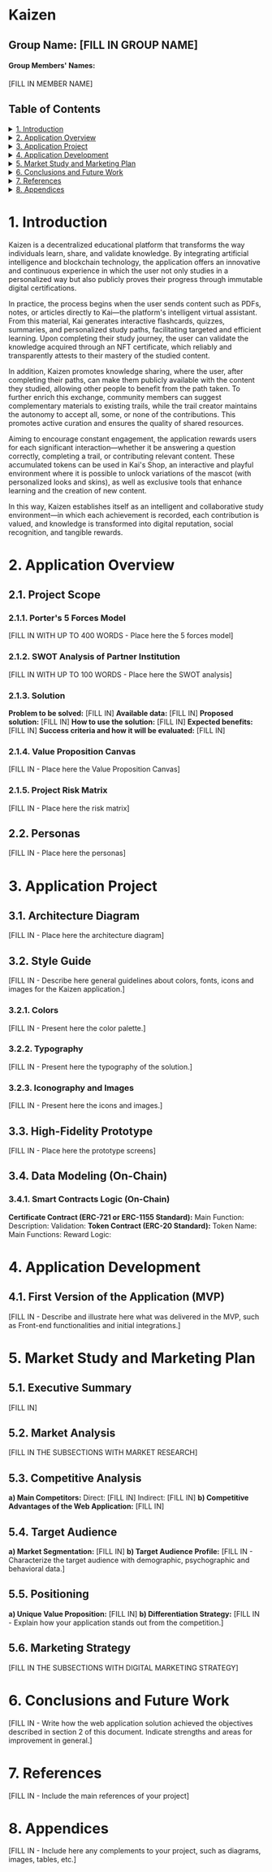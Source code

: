 # Kaizen
## Group Name: [FILL IN GROUP NAME]
#### Group Members' Names:
[FILL IN MEMBER NAME]


## Table of Contents

<details>
  <summary><a href="#1-introduction">1. Introduction</a></summary>
</details>

<details>
  <summary><a href="#2-application-overview">2. Application Overview</a></summary>
  <ul>
    <li>
      <a href="#21-project-scope">2.1. Project Scope</a>
      <ul>
        <li><a href="#211-porter-5-forces-model">2.1.1. Porter's 5 Forces Model</a></li>
        <li><a href="#212-swot-analysis-of-partner-institution">2.1.2. SWOT Analysis of Partner Institution</a></li>
        <li><a href="#213-solution">2.1.3. Solution</a></li>
        <li><a href="#214-value-proposition-canvas">2.1.4. Value Proposition Canvas</a></li>
        <li><a href="#215-project-risk-matrix">2.1.5. Project Risk Matrix</a></li>
      </ul>
    </li>
    <li><a href="#22-personas">2.2. Personas</a></li>
  </ul>
</details>

<details>
  <summary><a href="#3-application-project">3. Application Project</a></summary>
  <ul>
    <li><a href="#31-architecture-diagram">3.1. Architecture Diagram</a></li>
    <li><a href="#32-style-guide">3.2. Style Guide</a></li>
    <ul>
      <li><a href="#321-colors">3.2.1. Colors</a></li>
      <li><a href="#322-typography">3.2.2. Typography</a></li>
      <li><a href="#323-iconography-and-images">3.2.3. Iconography and Images</a></li>
    </ul>
    <li><a href="#33-high-fidelity-prototype">3.3. High-Fidelity Prototype</a></li>
    <li><a href="#34-data-modeling-on-chain">3.4. Data Modeling (On-Chain)</a></li>
    <ul>
      <li><a href="#341-smart-contracts-logic-on-chain">3.4.1. Smart Contracts Logic (On-Chain)</a></li>
    </ul>
  </ul>
</details>

<details>
  <summary><a href="#4-application-development">4. Application Development</a></summary>
  <ul>
    <li><a href="#41-first-version-of-the-application-mvp">4.1. First Version of the Application (MVP)</a></li>
  </ul>
</details>

<details>
  <summary><a href="#5-market-study-and-marketing-plan">5. Market Study and Marketing Plan</a></summary>
  <ul>
    <li><a href="#51-executive-summary">5.1. Executive Summary</a></li>
    <li><a href="#52-market-analysis">5.2. Market Analysis</a></li>
    <li><a href="#53-competitive-analysis">5.3. Competitive Analysis</a></li>
    <li><a href="#54-target-audience">5.4. Target Audience</a></li>
    <li><a href="#55-positioning">5.5. Positioning</a></li>
    <li><a href="#56-marketing-strategy">5.6. Marketing Strategy</a></li>
  </ul>
</details>

<details>
  <summary><a href="#6-conclusions-and-future-work">6. Conclusions and Future Work</a></summary>
</details>

<details>
  <summary><a href="#7-references">7. References</a></summary>
</details>

<details>
  <summary><a href="#8-appendices">8. Appendices</a></summary>
</details>


# 1. Introduction

Kaizen is a decentralized educational platform that transforms the way individuals learn, share, and validate knowledge. By integrating artificial intelligence and blockchain technology, the application offers an innovative and continuous experience in which the user not only studies in a personalized way but also publicly proves their progress through immutable digital certifications.

In practice, the process begins when the user sends content such as PDFs, notes, or articles directly to Kai—the platform's intelligent virtual assistant. From this material, Kai generates interactive flashcards, quizzes, summaries, and personalized study paths, facilitating targeted and efficient learning. Upon completing their study journey, the user can validate the knowledge acquired through an NFT certificate, which reliably and transparently attests to their mastery of the studied content.

In addition, Kaizen promotes knowledge sharing, where the user, after completing their paths, can make them publicly available with the content they studied, allowing other people to benefit from the path taken. To further enrich this exchange, community members can suggest complementary materials to existing trails, while the trail creator maintains the autonomy to accept all, some, or none of the contributions. This promotes active curation and ensures the quality of shared resources.

Aiming to encourage constant engagement, the application rewards users for each significant interaction—whether it be answering a question correctly, completing a trail, or contributing relevant content. These accumulated tokens can be used in Kai's Shop, an interactive and playful environment where it is possible to unlock variations of the mascot (with personalized looks and skins), as well as exclusive tools that enhance learning and the creation of new content.

In this way, Kaizen establishes itself as an intelligent and collaborative study environment—in which each achievement is recorded, each contribution is valued, and knowledge is transformed into digital reputation, social recognition, and tangible rewards.


# 2. Application Overview

## 2.1. Project Scope

### 2.1.1. Porter's 5 Forces Model
[FILL IN WITH UP TO 400 WORDS - Place here the 5 forces model]

### 2.1.2. SWOT Analysis of Partner Institution
[FILL IN WITH UP TO 100 WORDS - Place here the SWOT analysis]

### 2.1.3. Solution
**Problem to be solved:** [FILL IN]
**Available data:** [FILL IN]
**Proposed solution:** [FILL IN]
**How to use the solution:** [FILL IN]
**Expected benefits:** [FILL IN]
**Success criteria and how it will be evaluated:** [FILL IN]

### 2.1.4. Value Proposition Canvas
[FILL IN - Place here the Value Proposition Canvas]

### 2.1.5. Project Risk Matrix
[FILL IN - Place here the risk matrix]

## 2.2. Personas
[FILL IN - Place here the personas]


# 3. Application Project

## 3.1. Architecture Diagram
[FILL IN - Place here the architecture diagram]

## 3.2. Style Guide
[FILL IN - Describe here general guidelines about colors, fonts, icons and images for the Kaizen application.]

### 3.2.1. Colors
[FILL IN - Present here the color palette.]

### 3.2.2. Typography
[FILL IN - Present here the typography of the solution.]

### 3.2.3. Iconography and Images
[FILL IN - Present here the icons and images.]

## 3.3. High-Fidelity Prototype
[FILL IN - Place here the prototype screens]

## 3.4. Data Modeling (On-Chain)

### 3.4.1. Smart Contracts Logic (On-Chain)
**Certificate Contract (ERC-721 or ERC-1155 Standard):**
Main Function: 
Description:
Validation:
**Token Contract (ERC-20 Standard):**
Token Name:
Main Functions: 
Reward Logic: 


# 4. Application Development

## 4.1. First Version of the Application (MVP)
[FILL IN - Describe and illustrate here what was delivered in the MVP, such as Front-end functionalities and initial integrations.]


# 5. Market Study and Marketing Plan

## 5.1. Executive Summary
[FILL IN]

## 5.2. Market Analysis
[FILL IN THE SUBSECTIONS WITH MARKET RESEARCH]

## 5.3. Competitive Analysis
**a) Main Competitors:**
Direct: [FILL IN]
Indirect: [FILL IN]
**b) Competitive Advantages of the Web Application:**
[FILL IN]

## 5.4. Target Audience
**a) Market Segmentation:** [FILL IN]
**b) Target Audience Profile:** [FILL IN - Characterize the target audience with demographic, psychographic and behavioral data.]

## 5.5. Positioning
**a) Unique Value Proposition:** [FILL IN]
**b) Differentiation Strategy:** [FILL IN - Explain how your application stands out from the competition.]

## 5.6. Marketing Strategy
[FILL IN THE SUBSECTIONS WITH DIGITAL MARKETING STRATEGY]


# 6. Conclusions and Future Work
[FILL IN - Write how the web application solution achieved the objectives described in section 2 of this document. Indicate strengths and areas for improvement in general.]


# 7. References
[FILL IN - Include the main references of your project]


# 8. Appendices
[FILL IN - Include here any complements to your project, such as diagrams, images, tables, etc.]

